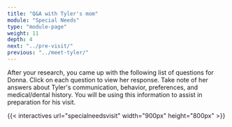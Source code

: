 ```yaml
---
title: "Q&A with Tyler's mom"
module: "Special Needs"
type: "module-page"
weight: 11
depth: 4
next: "../pre-visit/"
previous: "../meet-tyler/"
---
```

<form method="post" action="."><div class="pageblock"><p> After your research, you came up with the following list of questions for Donna. Click on each question to view her response. Take note of her answers about Tyler's communication, behavior, preferences, and medical/dental history. You will be using this information to assist in preparation for his visit.  </p>
</div>{{< interactives url="specialneedsvisit" width="900px" height="800px" >}}</form>